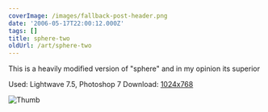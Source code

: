 ```yaml
---
coverImage: /images/fallback-post-header.png
date: '2006-05-17T22:00:12.000Z'
tags: []
title: sphere-two
oldUrl: /art/sphere-two
---
```


This is a heavily modified version of "sphere" and in my opinion its superior

Used: Lightwave 7.5, Photoshop 7
Download: [1024x768](https://www.mikecann.co.uk/Images/Art-Full/sphere-two.jpg)

![Thumb](https://www.mikecann.co.uk/Images/Art-Thumbs/sphere-two.gif "Thumb")
